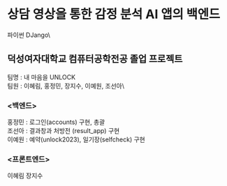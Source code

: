 # 상담 영상을 통한 감정 분석 AI 앱의 백엔드
 파이썬 DJango\

## 덕성여자대학교 컴퓨터공학전공 졸업 프로젝트
팀명 : 내 마음을 UNLOCK\
팀원 : 이혜림, 홍정민, 장지수, 이예원, 조선아\

### <백엔드>
홍정민 : 로그인(accounts) 구현, 총괄\
조선아 : 결과창과 처방전 (result_app) 구현\
이예원 : 예약(unlock2023), 일기장(selfcheck) 구현

### <프론트엔드>
이혜림
장지수
